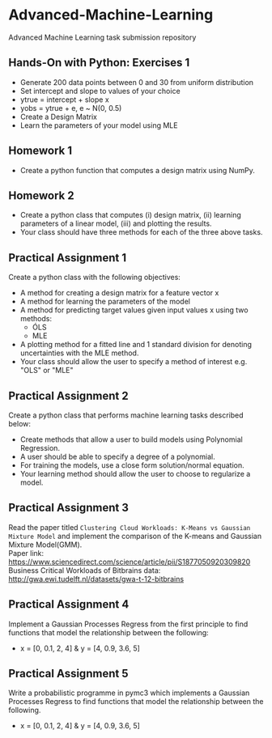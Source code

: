 # Advanced-Machine-Learning
Advanced Machine Learning task submission repository

## Hands-On with Python: Exercises 1 
- Generate 200 data points between 0 and 30 from uniform distribution
- Set intercept and slope to values of your choice 
- ytrue = intercept + slope x
- yobs = ytrue + e, e ~ N(0, 0.5)
- Create a Design Matrix
-  Learn the parameters of your model using MLE


## Homework 1
- Create a python function that computes a design matrix using NumPy.

## Homework 2
- Create a python class that computes (i) design matrix, (ii) learning parameters of a linear model, (iii) and plotting the results.
- Your class should have three methods for each of the three above tasks. 

## Practical Assignment 1
Create a python class with the following objectives: <br>
- A method for creating a design matrix for a feature vector x
- A method for learning the parameters of the model
- A method for predicting target values given input values x using two methods:
    - ÓLS
    - MLE
 - A plotting method for a fitted line and 1 standard division for denoting uncertainties with the MLE method.
 - Your class should allow the user to specify a method of interest e.g. "OLS" or "MLE"

## Practical Assignment 2
Create a python class that performs machine learning tasks described below: <br>
- Create methods that allow a user to build models using Polynomial Regression.
- A user should be able to specify a degree of a polynomial.
- For training the models, use a close form solution/normal equation. 
- Your learning method should allow the user to choose to regularize a model.

## Practical Assignment 3
Read the paper titled `Clustering Cloud Workloads: K-Means vs Gaussian Mixture Model` and implement the comparison of the K-means and Gaussian Mixture Model(GMM). <br>
Paper link: https://www.sciencedirect.com/science/article/pii/S1877050920309820 <br>
Business Critical Workloads of Bitbrains data: http://gwa.ewi.tudelft.nl/datasets/gwa-t-12-bitbrains

## Practical Assignment 4
Implement a Gaussian Processes Regress from the first principle to find functions that model the relationship between the following:<br>
- x = [0, 0.1, 2, 4] & y = [4, 0.9, 3.6, 5]

## Practical Assignment 5
Write a probabilistic programme in pymc3 which implements a Gaussian Processes Regress to find functions that model the relationship between the following.<br>
- x = [0, 0.1, 2, 4] & y = [4, 0.9, 3.6, 5]




